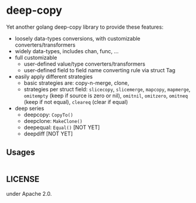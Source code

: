 # deep-copy

Yet another golang deep-copy library to provide these features:

- loosely data-types conversions, with customizable converters/transformers
- widely data-types, includes chan, func, ...
- full customizable
  - user-defined value/type converters/transformers
  - user-defined field to field name converting rule via struct Tag
- easily apply different strategies
  - basic strategies are: copy-n-merge, clone, 
  - strategies per struct field:
    `slicecopy`, `slicemerge`, `mapcopy`, `mapmerge`,
    `omitempty` (keep if source is zero or nil), `omitnil`, `omitzero`,
    `omitneq` (keep if not equal), `cleareq` (clear if equal)
- deep series
  - deepcopy: `CopyTo()`
  - deepclone: `MakeClone()`
  - deepequal: `Equal()` [NOT YET]
  - deepdiff [NOT YET]

## Usages

```go

```

## LICENSE

under Apache 2.0.